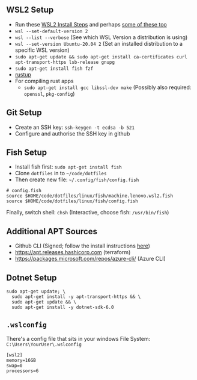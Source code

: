 ## WSL2 Setup

- Run these [WSL2 Install Steps](https://docs.microsoft.com/en-us/windows/wsl/install) and perhaps [some of these too](https://docs.microsoft.com/en-us/windows/wsl/install-manual)
- `wsl --set-default-version 2`
- `wsl --list --verbose` (See which WSL Version a distribution is using)
- `wsl --set-version Ubuntu-20.04 2` (Set an installed distribution to a specific WSL version)
- `sudo apt-get update && sudo apt-get install ca-certificates curl apt-transport-https lsb-release gnupg`
- `sudo apt-get install fish fzf`
- [rustup](https://rustup.rs/)
- For compiling rust apps
  - `sudo apt-get install gcc libssl-dev make` (Possibly also required: `openssl`, `pkg-config`)

## Git Setup
- Create an SSH key: `ssh-keygen -t ecdsa -b 521`
- Configure and authorise the SSH key in github

## Fish Setup
- Install fish first: `sudo apt-get install fish`
- Clone `dotfiles` in to `~/code/dotfiles`
- Then create new file: `~/.config/fish/config.fish`

```fish
# config.fish
source $HOME/code/dotfiles/linux/fish/machine.lenovo.wsl2.fish
source $HOME/code/dotfiles/linux/fish/config.fish
```
Finally, switch shell: `chsh` (Interactive, choose fish: `/usr/bin/fish`)

## Additional APT Sources

- Github CLI (Signed; follow the install instructions [here](https://github.com/cli/cli/blob/trunk/docs/install_linux.md))
- https://apt.releases.hashicorp.com (terraform)
- https://packages.microsoft.com/repos/azure-cli/ (Azure CLI)

## Dotnet Setup

```
sudo apt-get update; \
  sudo apt-get install -y apt-transport-https && \
  sudo apt-get update && \
  sudo apt-get install -y dotnet-sdk-6.0
```

## `.wslconfig`

There's a config file that sits in your windows File System: `C:\Users\YourUser\.wslconfig`

```
[wsl2]
memory=16GB
swap=0
processors=6
```
